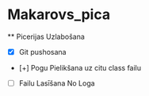 # Makarovs_pica
** Picerijas Uzlabošana
- [x] Git pushosana
- [+] Pogu Pielikšana uz citu class failu
- [ ] Failu Lasīšana No Loga

